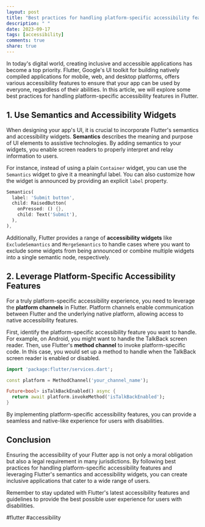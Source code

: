 ```yaml
---
layout: post
title: "Best practices for handling platform-specific accessibility features in Flutter."
description: " "
date: 2023-09-17
tags: [accessibility]
comments: true
share: true
---
```


In today's digital world, creating inclusive and accessible applications has become a top priority. Flutter, Google's UI toolkit for building natively compiled applications for mobile, web, and desktop platforms, offers various accessibility features to ensure that your app can be used by everyone, regardless of their abilities. In this article, we will explore some best practices for handling platform-specific accessibility features in Flutter.

## 1. Use Semantics and Accessibility Widgets

When designing your app's UI, it is crucial to incorporate Flutter's semantics and accessibility widgets. **Semantics** describes the meaning and purpose of UI elements to assistive technologies. By adding semantics to your widgets, you enable screen readers to properly interpret and relay information to users.

For instance, instead of using a plain `Container` widget, you can use the `Semantics` widget to give it a meaningful label. You can also customize how the widget is announced by providing an explicit `label` property.

```dart
Semantics(
  label: 'Submit button',
  child: RaisedButton(
    onPressed: () {},
    child: Text('Submit'),
  ),
),
```

Additionally, Flutter provides a range of **accessibility widgets** like `ExcludeSemantics` and `MergeSemantics` to handle cases where you want to exclude some widgets from being announced or combine multiple widgets into a single semantic node, respectively.

## 2. Leverage Platform-Specific Accessibility Features

For a truly platform-specific accessibility experience, you need to leverage the **platform channels** in Flutter. Platform channels enable communication between Flutter and the underlying native platform, allowing access to native accessibility features.

First, identify the platform-specific accessibility feature you want to handle. For example, on Android, you might want to handle the TalkBack screen reader. Then, use Flutter's **method channel** to invoke platform-specific code. In this case, you would set up a method to handle when the TalkBack screen reader is enabled or disabled.

```dart
import 'package:flutter/services.dart';

const platform = MethodChannel('your_channel_name');

Future<bool> isTalkBackEnabled() async {
  return await platform.invokeMethod('isTalkBackEnabled');
}
```

By implementing platform-specific accessibility features, you can provide a seamless and native-like experience for users with disabilities.

## Conclusion

Ensuring the accessibility of your Flutter app is not only a moral obligation but also a legal requirement in many jurisdictions. By following best practices for handling platform-specific accessibility features and leveraging Flutter's semantics and accessibility widgets, you can create inclusive applications that cater to a wide range of users.

Remember to stay updated with Flutter's latest accessibility features and guidelines to provide the best possible user experience for users with disabilities.

#flutter #accessibility